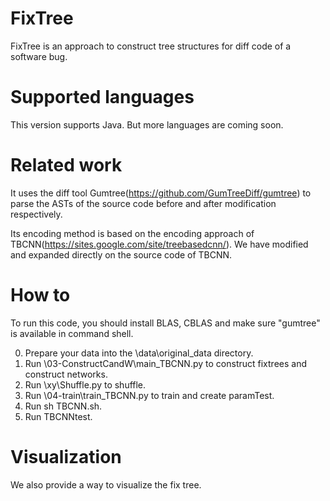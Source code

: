 # FixTree
FixTree is an approach to construct tree structures for diff code of a software bug.
# Supported languages
This version supports Java. But more languages are coming soon.
# Related work
It uses the diff tool Gumtree(https://github.com/GumTreeDiff/gumtree) to parse the ASTs of the source code before and after modification respectively.

Its encoding method is based on the encoding approach of TBCNN(https://sites.google.com/site/treebasedcnn/). We have modified and expanded directly on the source code of TBCNN.

# How to
To run this code, you should install BLAS, CBLAS and make sure "gumtree" is available in command shell.

0. Prepare your data into the \data\original_data directory.
1. Run \03-ConstructCandW\main_TBCNN.py to construct fixtrees and construct networks.
2. Run \xy\Shuffle.py to shuffle.
3. Run \04-train\train_TBCNN.py to train and create paramTest.
4. Run sh TBCNN.sh.
5. Run TBCNNtest.

# Visualization
We also provide a way to visualize the fix tree.
